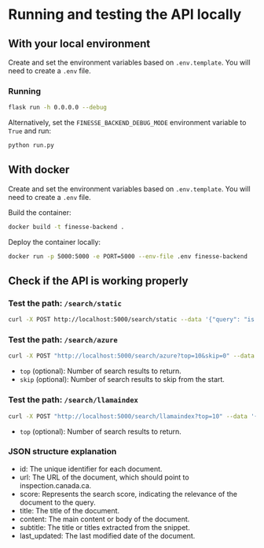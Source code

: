 # Running and testing the API locally

## With your local environment

Create and set the environment variables based on `.env.template`. You will need
to create a `.env` file.

### Running

```bash
flask run -h 0.0.0.0 --debug
```

Alternatively, set the `FINESSE_BACKEND_DEBUG_MODE` environment variable to
`True` and run:

```bash
python run.py
```

## With docker

Create and set the environment variables based on `.env.template`. You will need
to create a `.env` file.

Build the container:

```bash
docker build -t finesse-backend .
```

Deploy the container locally:

```bash
docker run -p 5000:5000 -e PORT=5000 --env-file .env finesse-backend
```

## Check if the API is working properly

### Test the path: `/search/static`

```bash
curl -X POST http://localhost:5000/search/static --data '{"query": "is e.coli a virus or bacteria?"}' -H "Content-Type: application/json"
```

### Test the path: `/search/azure`

```bash
curl -X POST "http://localhost:5000/search/azure?top=10&skip=0" --data '{"query": "is e.coli a virus or bacteria?"}' -H "Content-Type: application/json"
```

- `top` (optional): Number of search results to return.
- `skip` (optional): Number of search results to skip from the start.

### Test the path: `/search/llamaindex`

```bash
curl -X POST "http://localhost:5000/search/llamaindex?top=10" --data '{"query": "is e.coli a virus or bacteria?"}' -H "Content-Type: application/json"
```

- `top` (optional): Number of search results to return.

### JSON structure explanation

- id: The unique identifier for each document.
- url: The URL of the document, which should point to inspection.canada.ca.
- score: Represents the search score, indicating the relevance of the document
  to the query.
- title: The title of the document.
- content: The main content or body of the document.
- subtitle: The title or titles extracted from the snippet.
- last_updated: The last modified date of the document.
